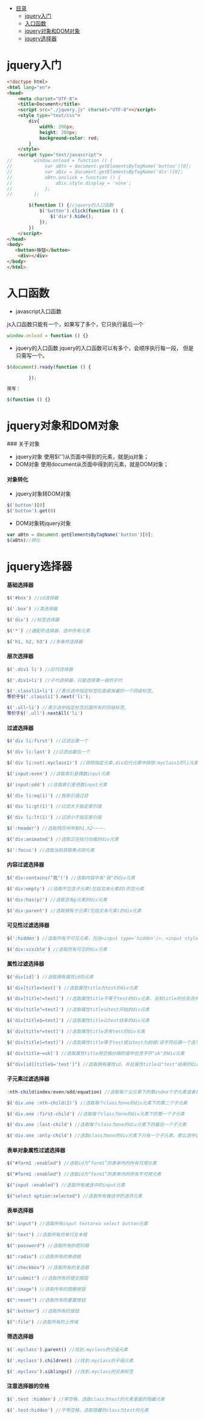 *  [目录](#0)
    *  [jquery入门](#1)
    *  [入口函数](#2)
    *  [jquery对象和DOM对象](#3)
    *  [jquery选择器](#4)



<h1 id="1">jquery入门</h1>

~~~html
<!doctype html>
<html lang="en">
<head>
    <meta charset="UTF-8">
    <title>Document</title>
    <script src="./jquery.js" charset="UTF-8"></script>
    <style type="text/css">
        div{
            width: 200px;
            height: 200px;
            background-color: red;
        }
    </style>
    <script type="text/javascript">
//        window.onload = function () {
//            var aBtn = document.getElementsByTagName('button')[0];
//            var aDiv = document.getElementsByTagName('div')[0];
//            aBtn.onclick = function () {
//                aDiv.style.display = 'none';
//            };
//        };

        $(function () {//jquery的入口函数
            $('button').click(function () {
                $('div').hide();
            });
        })
    </script>
</head>
<body>
   <button>按钮</button>
    <div></div>
</body>
</html>

~~~

<h1 id="2">入口函数</h1>

- javascript入口函数

js入口函数只能有一个，如果写了多个，它只执行最后一个
~~~js
window.onload = function () {}
~~~

- jquery的入口函数
jquery的入口函数可以有多个，会顺序执行每一段， 但是只需写一个。
~~~js
$(document).ready(function () {

        });

简写：

$(function () {}
~~~


<h1 id="3">jquery对象和DOM对象</h1>
### 关于对象

- jquery对象
使用$('')从页面中得到的元素，就是jq对象；
- DOM对象
使用document从页面中得到的元素，就是DOM对象；

#### 对象转化
- jquery对象转DOM对象
~~~js
$('button')[0]
$('button').get(0)
~~~

- DOM对象转jquery对象
~~~js
var aBtn = document.getElementsByTagName('button')[0];
$(aBtn)//转化
~~~


<h1 id="4">jquery选择器</h1>

#### 基础选择器
```js
$('#box') //id选择器

$('.box') //类选择器

$('div') //标签选择器

$('*') //通配符选择器，选中所有元素

$('h1, h2, h3') //多条件选择器
```

#### 层次选择器
```js
$('.div1 li') //后代选择器

$('.div1>li') //子代选择器，只能选择第一级的子代

$('.classli1+li') //表示选中指定标签后面紧挨着的一个同级标签,
等价于$('.classli1').next('li');

$('.ull~li') //表示选中指定标签后面所有的同级标签,
等价于$('.ull').nextAll('li')
```

#### 过滤选择器
```js
$('div li:first') //过滤出第一个

$('div li:last') //过滤出最后一个

$('div li:not(.myclass1)') //排除指定元素,div后代元素中排除.myclass1的li元素。

$('input:even') //选取索引是偶数input元素

$('input:odd') //选取索引是奇数input元素

$('div li:eq(1)') //按索引值过滤

$('div li:gt(1)') //过滤大于指定索引值

$('div li:lt(1)') //过滤小于指定索引值

$(':header') //选取网页中所有h1,h2~~~~.

$('div:animated') //选取正在执行动画的div元素

$(':focus') //选取当前获取焦点的元素
```

#### 内容过滤选择器
```js
$('div:contains("我")') //选取内容中有"我"的div元素

$('div:empty') //选取不包含子元素(包括文本元素的)的空元素

$('div:has(p)') //选取含有p元素的div元素

$('div:parent') //选取拥有子元素(包括文本元素)的div元素
```

#### 可见性过滤选择器
```js
$(':hidden') //选取所有不可见元素，包括<input type='hidden'/>，<input style='display:none;'/>和<input style='visibility:hidden;'/>等元素，如果只想选取input元素，可以使用$('input:hidden')；

$('div:visible') //选取所有可见的div元素
```

#### 属性过滤选择器
```js
$('div[id]') //选取拥有属性id的元素

$('div[title=test]') //选取属性title为test的div元素

$('div[title!=test]') //选取属性title不等于test的div元素，没有title的也会选中

$('div[title^=test]') //选取属性title以test开始的div元素

$('div[title$=test]') //选取属性title以test结束的div元素

$('div[title*=test]') //选取属性title含有test的div元素

$('div[title|=test]') //选取属性title等于test或以test为前缀(该字符后跟一个连字符“-”)的div元素

$('div[title~=uk]') //选取属性title用空格分隔的值中包含字符"uk"的div元素

$("div[id][title$='test']") //选取拥有属性id，并且属性title以"test"结束的div元素
```

#### 子元素过滤选择器
```js
:nth-child(index/even/odd/equation) //选取每个父元素下的第index个子元素或者奇偶元素(index从1算起)

$('div.one :nth-child(2)') //选取每个class为one的div元素下的第二个子元素

$('div.one :first-child') //选取每个class为one的div元素下的第一个子元素

$('div.one :last-child') //选取每个class为one的div元素下的最后一个子元素

$('div.one :only-child') //选取class为one的div元素下只有一个子元素，那么选中这个子元素
```

#### 表单对象属性过滤选择器
```js
$("#form1 :enabled") //选取id为“form1”的表单内的所有可用元素

$("#form1 :enabled") //选取id为“form1”的表单内的所有不可用元素

$("input :enabled") //选取所有被选中的input元素

$("select option:selected") //选取所有被选中的选项元素
```

#### 表单选择器
```js
$(":input") //选取所有input textarea select button元素

$(":text") //选取所有的单行文本框

$(":password") //选取所有的密码框

$(":radio") //选取所有的单选框

$(":checkbox") //选取所有的复选框

$(":submit") //选取所有的提交按钮

$(":image") //选取所有的图像按钮

$(":reset") //选取所有的重置按钮

$(":button") //选取所有的按钮

$(":file") //选取所有的上传域
```

#### 筛选选择器
```js
$('.myclass').parent() //找到.myclass的父级元素

$('.myclass').children() //找到.myclass的子级元素

$('.myclass').siblings() //找到.myclass的兄弟标签
```

#### 注意选择器的空格
```js
$('.test :hidden') //带空格，选取class为test的元素里面的隐藏元素

$('.test:hidden') //不带空格，选取隐藏的class为test的元素
```



